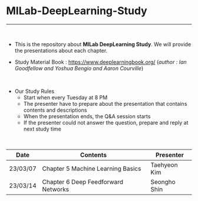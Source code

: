 # MILab-DeepLearning-Study
-----

<br/>

- This is the repository about **MILab DeepLearning Study**. We will provide the presentations about each chapter.

- Study Material Book : https://www.deeplearningbook.org/ (*author : Ian Goodfellow and Yoshua Bengio and Aaron Courville*)

<br/>

- Our Study Rules
  - Start when every Tuesday at 8 PM
  - The presenter have to prepare about the presentation that contains contents and descriptions
  - When the presentation ends, the Q&A session starts
  - If the presenter could not answer the question, prepare and reply at next study time

<br/>

| Date | Contents | Presenter |
|------|----------|-----------|
| 23/03/07 | Chapter 5 Machine Learning Basics | Taehyeon Kim |
| 23/03/14 | Chapter 6 Deep Feedforward Networks | Seongho Shin |

